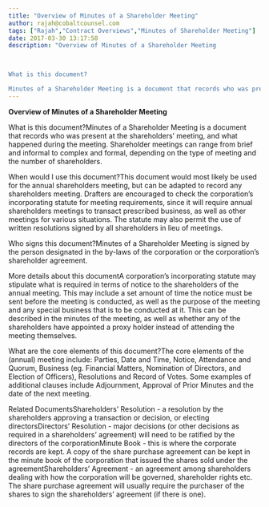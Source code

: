 ```yaml
---
title: "Overview of Minutes of a Shareholder Meeting"
author: rajah@cobaltcounsel.com
tags: ["Rajah","Contract Overviews","Minutes of Shareholder Meeting"]
date: 2017-03-30 13:17:58
description: "Overview of Minutes of a Shareholder Meeting

 

What is this document?

Minutes of a Shareholder Meeting is a document that records who was present at the shareholders’ meeting, and what happened dur..."
---
```


**Overview of Minutes of a Shareholder Meeting**

 

What is this document?Minutes of a Shareholder Meeting is a document that records who was present at the shareholders’ meeting, and what happened during the meeting. Shareholder meetings can range from brief and informal to complex and formal, depending on the type of meeting and the number of shareholders.

 

When would I use this document?This document would most likely be used for the annual shareholders meeting, but can be adapted to record any shareholders meeting. Drafters are encouraged to check the corporation’s incorporating statute for meeting requirements, since it will require annual shareholders meetings to transact prescribed business, as well as other meetings for various situations. The statute may also permit the use of written resolutions signed by all shareholders in lieu of meetings. 

 

Who signs this document?Minutes of a Shareholder Meeting is signed by the person designated in the by-laws of the corporation or the corporation’s shareholder agreement. 

 

More details about this documentA corporation’s incorporating statute may stipulate what is required in terms of notice to the shareholders of the annual meeting. This may include a set amount of time the notice must be sent before the meeting is conducted, as well as the purpose of the meeting and any special business that is to be conducted at it. This can be described in the minutes of the meeting, as well as whether any of the shareholders have appointed a proxy holder instead of attending the meeting themselves. 

 

What are the core elements of this document?The core elements of the (annual) meeting include: Parties, Date and Time, Notice, Attendance and Quorum, Business (eg. Financial Matters, Nomination of Directors, and Election of Officers), Resolutions and Record of Votes. Some examples of additional clauses include Adjournment, Approval of Prior Minutes and the date of the next meeting. 

 

Related DocumentsShareholders’ Resolution -  a resolution by the shareholders approving a transaction or decision, or electing directorsDirectors’ Resolution - major decisions (or other decisions as required in a shareholders’ agreement) will need to be ratified by the directors of the corporationMinute Book - this is where the corporate records are kept. A copy of the share purchase agreement can be kept in the minute book of the corporation that issued the shares sold under the agreementShareholders’ Agreement - an agreement among shareholders dealing with how the corporation will be governed, shareholder rights etc. The share purchase agreement will usually require the purchaser of the shares to sign the shareholders’ agreement (if there is one).